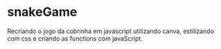 # snakeGame
Recriando o jogo da cobrinha em javascript utilizando canva, estilizando com css e criando as functions com javaScript.

